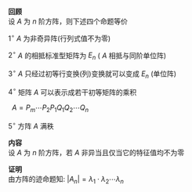 **回顾**  
设 $A$ 为 $n$ 阶方阵，则下述四个命题等价  
  
 $1^\circ$   $A$ 为非奇异阵(行列式值不为零)  
  
 $2^\circ$   $A$ 的相抵标准型矩阵为 $E_n$ ( $A$ 相抵与同阶单位阵)  
  
 $3^\circ$   $A$ 只经过初等行变换(列)变换就可以变成 $E_n$ (单位阵)  
  
 $4^\circ$  矩阵 $A$ 可以表示成若干初等矩阵的乘积  
  
 $\enspace A=P_m\cdots P_2P_1Q_1Q_2\cdots Q_n$   
  
 $5^\circ$  方阵 $A$ 满秩  
  
**内容**  
设 $A$ 为 $n$ 阶方阵，若 $A$ 非异当且仅当它的特征值均不为零  
  
**证明**  
由方阵的迹命题知:  $|A_n|=\lambda_1\cdot\lambda_2\cdots\lambda_n$   
